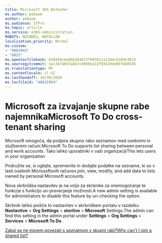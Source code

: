 ```yaml
---
title: Microsoft 365 Defender
ms.author: pebaum
author: pebaum
ms.audience: ITPro
ms.topic: article
ms.service: o365-administration
ROBOTS: NOINDEX, NOFOLLOW
localization_priority: Normal
ms.custom:
- "9003043"
- "6015"
ms.openlocfilehash: 638449cbe86b284673f60f62ca13d4cb38de3819
ms.sourcegitcommit: 1ac3474897abb7c4969e222f934294e05f468536
ms.translationtype: MT
ms.contentlocale: sl-SI
ms.lasthandoff: 10/30/2020
ms.locfileid: "48815954"
---
```

# <a name="microsoft-to-do-cross-tenant-sharing"></a><span data-ttu-id="7ec4b-102">Microsoft za izvajanje skupne rabe najemnika</span><span class="sxs-lookup"><span data-stu-id="7ec4b-102">Microsoft To Do cross-tenant sharing</span></span>

<span data-ttu-id="7ec4b-103">Microsoft omogoča, da podpira skupno rabo seznamov med osebnimi in službenimi računi.</span><span class="sxs-lookup"><span data-stu-id="7ec4b-103">Microsoft To Do supports list sharing between personal and work accounts.</span></span> <span data-ttu-id="7ec4b-104">Tako lahko uporabniki v vaši organizaciji</span><span class="sxs-lookup"><span data-stu-id="7ec4b-104">This lets users in your organization</span></span>

<span data-ttu-id="7ec4b-105">Pridružite se, si oglejte, spremenite in dodajte podatke na sezname, ki so v lasti osebnih Microsoftovih računov.</span><span class="sxs-lookup"><span data-stu-id="7ec4b-105">join, view, modify, and add data to lists owned by personal Microsoft accounts.</span></span>

<span data-ttu-id="7ec4b-106">Nova skrbniška nastavitev je na voljo za skrbnike za onemogočanje te funkcije s funkcijo un-preverjanje možnosti.</span><span class="sxs-lookup"><span data-stu-id="7ec4b-106">A new admin setting is available for administrators to disable this feature by un-checking the option.</span></span>

<span data-ttu-id="7ec4b-107">Skrbnik lahko poišče to nastavitev v skrbniškem portalu v razdelku **Nastavitve**  >  **Org Settings**  >  **storitve**  >  **Microsoft** Settings.</span><span class="sxs-lookup"><span data-stu-id="7ec4b-107">The admin can find this setting in the admin portal under **Settings** > **Org Settings** > **Services** > **Microsoft To Do** .</span></span>  

[<span data-ttu-id="7ec4b-108">Zakaj se ne morem povezati s seznamom v skupni rabi?</span><span class="sxs-lookup"><span data-stu-id="7ec4b-108">Why can't I join a shared list?</span></span>](https://support.microsoft.com/office/why-can-t-i-join-a-shared-list-3a6195de-e3a8-437a-b562-7c8c011dc574?ui=en-us&rs=en-us&ad=us)